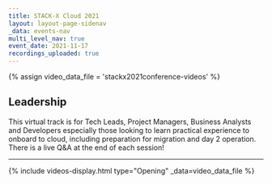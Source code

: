 ```yaml
---
title: STACK-X Cloud 2021
layout: layout-page-sidenav
_data: events-nav
multi_level_nav: true
event_date: 2021-11-17
recordings_uploaded: true
---
```


{% assign video_data_file = 'stackx2021conference-videos' %}

## Leadership
This virtual track is for Tech Leads, Project Managers, Business Analysts and Developers especially those
looking to learn practical experience to onboard to cloud, including preparation for migration and day 2
operation. There is a live Q&A at the end of each session!

<hr />

{% include videos-display.html type="Opening" _data=video_data_file %}